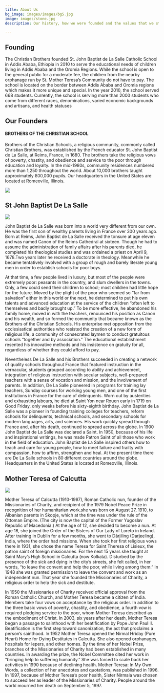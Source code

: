 ```yaml
---
title: About Us
bg_image: images/images/bg5.jpg
image: images/stone.jpg
description: Our history, how we were founded and the values that we stand on.

---
```

## Founding

The Christian Brothers founded St. John Baptist de La Salle Catholic School in Addis Ababa, Ethiopia in 2010 to serve the educational needs of children living in Addis Ababa and the Oromia Regions. While the school is open to the general public for a moderate fee, the children from the nearby orphanage run by St. Mother Teresa’s Community do not have to pay. The school is located on the border between Addis Ababa and Oromia regions which makes it more unique and special. In the year 2010, the school served 668 students. Currently, the school is serving more than 2000 students who come from different races, denominations, varied economic backgrounds and artisans, and health statuses

## Our Founders

#### BROTHERS OF THE CHRISTIAN SCHOOL

Brothers of the Christian Schools, a religious community, commonly called Christian Brothers, was established by the French educator St. John Baptist de La Salle, at Reims, France, in 1680. The brothers take the religious vows of poverty, chastity, and obedience and service to the poor through education and loyalty. In the mid-1980s, community residences numbered more than 1,250 throughout the world. About 10,000 brothers taught approximately 800,000 pupils. Our headquarters in the United States are located at Romeoville, Illinois.

![](/images/dls.png)

## St John Baptist De La Salle  
![](/images/dlsp.jpg)

  
John Baptist de La Salle was born into a world very different from our own. He was the first son of wealthy parents living in France over 300 years ago. Born at Reims, John Baptist de La Salle received the tonsure at age eleven and was named Canon of the Reims Cathedral at sixteen. Though he had to assume the administration of family affairs after his parents died, he completed his theological studies and was ordained a priest on April 9, 1678.Two years later he received a doctorate in theology. Meanwhile he became tentatively involved with a group of rough and barely literate young men in order to establish schools for poor boys.

At that time, a few people lived in luxury, but most of the people were extremely poor: peasants in the country, and slum dwellers in the towns. Only, a few could send their children to school; most children had little hope for the future. Moved by the plight of the poor who seemed so “far from salvation” either in this world or the next, he determined to put his own talents and advanced education at the service of the children “often left to themselves and badly brought up.” To be more effective, he abandoned his family home, moved in with the teachers, renounced his position as Canon and his wealth, and so formed the community that became known as the Brothers of the Christian Schools. His enterprise met opposition from the ecclesiastical authorities who resisted the creation of a new form of religious life, a community of consecrated laymen to conduct gratuitous schools “together and by association.” The educational establishment resented his innovative methods and his insistence on gratuity for all, regardless of whether they could afford to pay.

Nevertheless De La Salle and his Brothers succeeded in creating a network of quality schools throughout France that featured instruction in the vernacular, students grouped according to ability and achievement, integration of religious instruction with secular subjects, well-prepared teachers with a sense of vocation and mission, and the involvement of parents. In addition, De La Salle pioneered in programs for training lay teachers, Sunday courses for working young men, and one of the first institutions in France for the care of delinquents. Worn out by austerities and exhausting labours, he died at Saint Yon near Rouen early in 1719 on Good Friday, only weeks before his sixty-eighth birthday. John Baptist de La Salle was a pioneer in founding training colleges for teachers, reform schools for delinquents, technical schools, and secondary schools for modern languages, arts, and sciences. His work quickly spread through France and, after his death, continued to spread across the globe. In 1900 John Baptist de La Salle was declared a Saint. In 1950, because of his life and inspirational writings, he was made Patron Saint of all those who work in the field of education. John Baptist de La Salle inspired others how to teach and care for young people, how to meet failure and frailty with compassion, how to affirm, strengthen and heal. At the present time there are De La Salle schools in 80 different countries around the globe. Headquarters in the United States is located at Romeoville, Illinois.

## Mother Teresa of Calcutta

![](/images/mt.jpg)

Mother Teresa of Calcutta (1910-1997), Roman Catholic nun, founder of the Missionaries of Charity, and recipient of the 1979 Nobel Peace Prize in recognition of her humanitarian work.she was born on August 27, 1910, to Albanian parents in Skopje, which at the time was under the rule of the Ottoman Empire. (The city is now the capital of the Former Yugoslav Republic of Macedonia.) At the age of 12, she decided to become a nun. At age 18, she joined the Order of the Sisters of Our Lady of Loreto in Ireland. After training in Dublin for a few months, she went to Dārjiling (Darjeeling), India, where the order had missions. When she took her first religious vows there in 1931, she chose the name Teresa for Saint Theresa of Lisieux, the patron saint of foreign missionaries. For the next 15 years she taught at Saint Mary’s High School in Calcutta (now Kolkata). Disturbed by the presence of the sick and dying in the city’s streets, she felt called, in her words, “to leave the convent and help the poor, while living among them.” In 1948 she was granted permission to leave the convent and work as an independent nun. That year she founded the Missionaries of Charity, a religious order to help the sick and destitute.

In 1950 the Missionaries of Charity received official approval from the Roman Catholic Church, and Mother Teresa became a citizen of India. Members take four vows on acceptance by the religious order. In addition to the three basic vows of poverty, chastity, and obedience, a fourth vow is required pledging service to the poor, whom Mother Teresa described as the embodiment of Christ. In 2003, six years after her death, Mother Teresa began a passage to sainthood with her beatification by Pope John Paul II. Beatification is the first step toward canonization, the act that proclaims a person’s sainthood. In 1952 Mother Teresa opened the Nirmal Hriday (Pure Heart) Home for Dying Destitutes in Calcutta. She also opened orphanages, hospitals for lepers, and other homes. By the time of her Nobel Prize, branches of the Missionaries of Charity had been established in many countries. In awarding the prize, the Nobel Committee cited her work in “bringing help to suffering humanity.” She was forced to scale back her activities in 1990 because of declining health. Mother Teresa: In My Own Words, a collection of her anecdotes and quotations, was published in 1996. In 1997, because of Mother Teresa’s poor health, Sister Nirmala was chosen to succeed her as leader of the Missionaries of Charity. People around the world mourned her death on September 5, 1997.